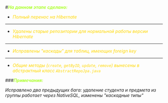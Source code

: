 #<span style="color:greenyellow">***На данном этапе сделано:***</span>

* <span style="color:gold">*Полный перенос на Hibernate*</span>
****
* <span style="color:gold">*Удалены старые репозитории для нормальной работы версии Hibernate*</span>
****
* <span style="color:gold">*Исправлены "каскады" для таблиц, имеющих foreign key*</span>
****
* <span style="color:gold">*Общие методы (```create```, ```getByID```, ```update```, ```remove```)
  вынесены в абстрактный класс ```AbstractRepoJpa.java```*</span>


###<span style="color:greenyellow">***Примечания:***</span>

<span style="color:color:gold">*Исправлено два предыдущих бага: удаление студента и предмета из группы работает через NativeSQL, изменены "каскадные типы"*</span>


